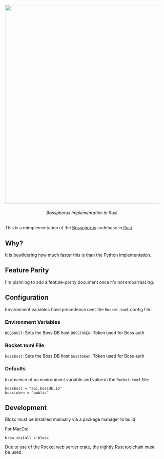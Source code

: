 <p align=center><img align=center src='https://user-images.githubusercontent.com/693511/77836507-0fc11300-712d-11ea-83a4-0c14b674378e.png' width=650 /></p>
<h6 align=center>Bossphorus implementation in Rust</h6>

This is a reimplementation of the [Bossphorus](https://github.com/aplbrain/bossphorus) codebase in [Rust](https://www.rust-lang.org/).


## Why?

It is bewildering how much faster this is than the Python implementation.


## Feature Parity

I'm planning to add a feature-parity document once it's not embarrassing.


## Configuration

Environment variables have precedence over the `Rocket.toml` config file.

### Environment Variables

`BOSSHOST`: Sets the Boss DB host
`BOSSTOKEN`: Token used for Boss auth


### Rocket.toml File

`bosshost`: Sets the Boss DB host
`bosstoken`: Token used for Boss auth


### Defaults

In absence of an environment variable and value in the `Rocket.toml` file:

```
bosshost = "api.bossdb.io"
bosstoken = "public"
```


## Development

Blosc must be installed manually via a package manager to build.

For MacOs:

```shell
brew install c-blosc
```

Due to use of the Rocket web server crate, the nightly Rust toolchain must be
used.
